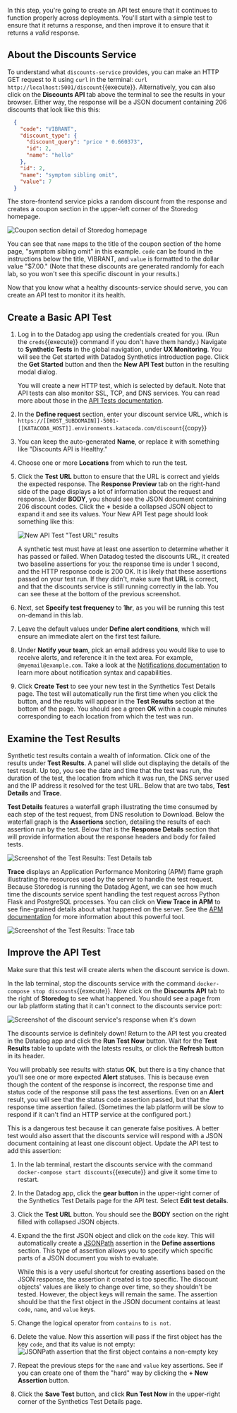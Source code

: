 In this step, you're going to create an API test ensure that it continues to function properly across deployments. You'll start with a simple test to ensure that it returns a response, and then improve it to ensure that it returns a *valid* response.
## About the Discounts Service
To understand what `discounts-service` provides, you can make an HTTP GET request to it using `curl` in the terminal: `curl http://localhost:5001/discount`{{execute}}. Alternatively, you can also click on the **Discounts API** tab above the terminal to see the results in your browser. Either way, the response will be a JSON document containing 206 discounts that look like this this:

```json
  {
    "code": "VIBRANT", 
    "discount_type": {
      "discount_query": "price * 0.660373", 
      "id": 2, 
      "name": "hello"
    }, 
    "id": 2, 
    "name": "symptom sibling omit", 
    "value": 7
  }
```
The store-frontend service picks a random discount from the response and creates a coupon section in the upper-left corner of the Storedog homepage. 

![Coupon section detail of Storedog homepage](./assets/coupon_section_detail.png)

You can see that `name` maps to the title of the coupon section of the home page, "symptom sibling omit" in this example. `code` can be found in the instructions below the title, VIBRANT, and  `value` is formatted to the dollar value "$7.00." (Note that these discounts are generated randomly for each lab, so you won't see this specific discount in your results.)

Now that you know what a healthy discounts-service should serve, you can create an API test to monitor it its health.

## Create a Basic API Test
1. Log in to the Datadog app using the credentials created for you. (Run the `creds`{{execute}} command if you don't have them handy.) Navigate to **Synthetic Tests** in the global navigation, under **UX Monitoring**. You will see the Get started with Datadog Synthetics introduction page. Click the **Get Started** button and then the **New API Test** button in the resulting modal dialog.

    You will create a new HTTP test, which is selected by default. Note that API tests can also monitor SSL, TCP, and DNS services. You can read more about those in the [API Tests documentation](https://docs.datadoghq.com/synthetics/api_tests/).

2. In the **Define request** section, enter your discount service URL, which is `https://[[HOST_SUBDOMAIN]]-5001-[[KATACODA_HOST]].environments.katacoda.com/discount`{{copy}} 
3. You can keep the auto-generated **Name**, or replace it with something like "Discounts API is Healthy."
4. Choose one or more **Locations** from which to run the test.
5. Click the **Test URL** button to ensure that the URL is correct and yields the expected response. The **Response Preview** tab on the right-hand side of the page displays a lot of information about the request and response. Under **BODY**, you should see the JSON document containing 206 discount codes. Click the **+** beside a collapsed JSON object to expand it and see its values. Your New API Test page should look something like this:

    ![New API Test "Test URL" results](./assets/api_test_url_results.png)

    A synthetic test must have at least one assertion to determine whether it has passed or failed. When Datadog tested the discounts URL, it created two baseline assertions for you: the response time is under 1 second, and the HTTP response code is 200 OK. It is likely that these assertions passed on your test run. If they didn't, make sure that **URL** is correct, and that the discounts service is still running correctly in the lab. You can see these at the bottom of the previous screenshot.

6. Next, set **Specify test frequency** to **1hr**, as you will be running this test on-demand in this lab. 
7. Leave the default values under **Define alert conditions**, which will ensure an immediate alert on the first test failure.
8. Under **Notify your team**, pick an email address you would like to use to receive alerts, and reference it in the text area.  For example, `@myemail@example.com`. Take a look at the [Notifications documentation](https://docs.datadoghq.com/monitors/notifications) to learn more about notification syntax and capabilities.
9. Click **Create Test** to see your new test in the Synthetics Test Details page. The test will automatically run the first time when you click the button, and the results will appear in the **Test Results** section at the bottom of the page. You should see a green **OK** within a couple minutes corresponding to each location from which the test was run.

## Examine the Test Results
Synthetic test results contain a wealth of information. Click one of the results under **Test Results**. A panel will slide out displaying the details of the test result. Up top, you see the date and time that the test was run, the duration of the test, the location from which it was run, the DNS server used and the IP address it resolved for the test URL. Below that are two tabs, **Test Details** and **Trace**.

**Test Details** features a waterfall graph illustrating the time consumed by each step of the test request, from DNS resolution to Download. Below the waterfall graph is the **Assertions** section, detailing the results of each assertion run by the test. Below that is the **Response Details** section that will provide information about the response headers and body for failed tests.

![Screenshot of the Test Results: Test Details tab](./assets/test_results_details.png)

**Trace** displays an Application Performance Monitoring (APM) flame graph illustrating the resources used by the server to handle the test request. Because Storedog is running the Datadog Agent, we can see how much time the discounts service spent handling the test request across Python Flask and PostgreSQL processes. You can click on **View Trace in APM** to see fine-grained details about what happened on the server. See the [APM documentation](https://docs.datadoghq.com/tracing/) for more information about this powerful tool.

![Screenshot of the Test Results: Trace tab](./assets/test_results_trace.png)

## Improve the API Test
Make sure that this test will create alerts when the discount service is down.

In the lab terminal, stop the discounts service with the command `docker-compose stop discounts`{{execute}}. Now click on the **Discounts API** tab to the right of **Storedog** to see what happened. You should see a page from our lab platform stating that it can't connect to the discounts service port:

![Screenshot of the discount service's response when it's down](./assets/discounts_service_down.png)

The discounts service is definitely down! Return to the API test you created in the Datadog app and click the **Run Test Now** button. Wait for the **Test Results** table to update with the latests results, or click the **Refresh** button in its header.

You will probably see results with status **OK**, but there is a tiny chance that you'll see one or more expected **Alert** statuses. This is because even though the content of the response is incorrect, the response time and status code of the response still pass the test assertions. Even on an **Alert** result, you will see that the status code assertion passed, but that the response time assertion failed. (Sometimes the lab platform will be slow to respond if it can't find an HTTP service at the configured port.)

This is a dangerous test because it can generate false positives. A better test would also assert that the discounts service will respond with a JSON document containing at least one discount object. Update the API test to add this assertion:

1. In the lab terminal, restart the discounts service with the command `docker-compose start discounts`{{execute}} and give it some time to restart.
1. In the Datadog app, click the **gear button** in the upper-right corner of the Synthetics Test Details page for the API test. Select **Edit test details**.
1. Click the **Test URL** button. You should see the **BODY** section on the right filled with collapsed JSON objects.
1. Expand the the first JSON object and click on the `code` key. This will automatically create a [JSONPath](https://support.smartbear.com/readyapi/docs/testing/jsonpath-reference.html) assertion in the **Define assertions** section. This type of assertion allows you to specify which specific parts of a JSON document you wish to evaluate.

   While this is a very useful shortcut for creating assertions based on the JSON response, the assertion it created is too specific. The discount objects' values are likely to change over time, so they shouldn't be tested. However, the object keys will remain the same. The assertion should be that the first object in the JSON document contains at least `code`, `name`, and `value` keys.
1. Change the logical operator from `contains` to `is not`.
1. Delete the value. Now this assertion will pass if the first object has the key `code`, and that its value is not empty:
    ![JSONPath assertion that the first object contains a non-empty key](./assets/api_test_jsonpath_assertion.png)
1. Repeat the previous steps for the `name` and `value` key assertions. See if you can create one of them the "hard" way by clicking the **+ New Assertion** button.
1. Click the **Save Test** button, and click **Run Test Now** in the upper-right corner of the Synthetics Test Details page.




